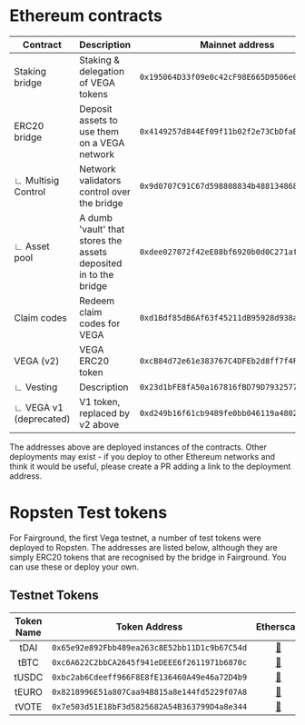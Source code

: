 
# Ethereum contracts
| Contract               | Description                                                      | Mainnet address                             | Etherscan                                                                               | Source                                                             |
| ---------------------- | ---------------------------------------------------------------- | --------------------------------------------|:-------------------------------------------------------------------------: | ------------------------------------------------------------------ |
| Staking bridge         | Staking & delegation of VEGA tokens                              | `0x195064D33f09e0c42cF98E665D9506e0dC17de68`| [🔎](https://etherscan.io/address/0x195064D33f09e0c42cF98E665D9506e0dC17de68) | [Staking_Bridge](https://github.com/vegaprotocol/Staking_Bridge)   |
| ERC20 bridge           | Deposit assets to use them on a VEGA network                     | `0x4149257d844Ef09f11b02f2e73CbDfaB4c911a73`| [🔎](https://etherscan.io/address/0x4149257d844Ef09f11b02f2e73CbDfaB4c911a73) | [smart-contracts](https://github.com/vegaprotocol/smart-contracts) |
| ∟ Multisig Control     | Network validators control over the bridge                       | `0x9d0707C91C67d598808834b4881348684e92E11e`| [🔎](https://etherscan.io/address/0x9d0707C91C67d598808834b4881348684e92E11e) | [smart-contracts](https://github.com/vegaprotocol/smart-contracts) |
| ∟ Asset pool           | A dumb 'vault' that stores the assets deposited in to the bridge | `0xdee027072f42eE88bf6920b0d0C271af4e8ff8fb`| [🔎](https://etherscan.io/address/0xdee027072f42eE88bf6920b0d0C271af4e8ff8fb) | [smart-contracts](https://github.com/vegaprotocol/smart-contracts) |
| Claim codes            | Redeem claim codes for VEGA                                      | `0xd1Bdf85dB6Af63f45211dB95928d938abCc52dC8`| [🔎](https://etherscan.io/address/0xd1Bdf85dB6Af63f45211dB95928d938abCc52dC8) | [Claim_Codes](https://github.com/vegaprotocol/Claim_Codes)         |
| VEGA (v2)              | VEGA ERC20 token                                                 | `0xcB84d72e61e383767C4DFEb2d8ff7f4FB89abc6e`| [🔎](https://etherscan.io/address/0xcB84d72e61e383767C4DFEb2d8ff7f4FB89abc6e) | [Vega_Token_V2](https://github.com/vegaprotocol/Vega_Token_V2)     |
| ∟ Vesting              | Description                                                      | `0x23d1bFE8fA50a167816fBD79D7932577c06011f4`| [🔎](https://etherscan.io/address/0x23d1bFE8fA50a167816fBD79D7932577c06011f4) | [Vega_Token_V2](https://github.com/vegaprotocol/Vega_Token_V2)     |
| ∟ VEGA v1 (deprecated) | V1 token, replaced by v2 above                                   | `0xd249b16f61cb9489fe0bb046119a48025545b58a`| [🔎](https://etherscan.io/address/0xd249b16f61cb9489fe0bb046119a48025545b58a) | [Vega_Token](https://github.com/vegaprotocol/vega_token)           |

The addresses above are deployed instances of the contracts. Other deployments may exist - if you deploy to other Ethereum networks and think it would be useful, please create a PR adding a link to the deployment address.

# Ropsten Test tokens
For Fairground, the first Vega testnet, a number of test tokens were deployed to Ropsten. The addresses are listed below, although they are simply ERC20 tokens that are recognised by the bridge in Fairground. You can use these or deploy your own.

## Testnet Tokens
| Token Name | Token Address | Etherscan   |
|:----------:|-------------|:-------------:|
|    tDAI    | `0x65e92e892Fbb489ea263c8E52bb11D1c9b67C54d`|[🔎](https://ropsten.etherscan.io/address/0x65e92e892Fbb489ea263c8E52bb11D1c9b67C54d) |
|    tBTC    | `0xc6A622C2bbCA2645f941eDEEE6f2611971b6870c`|[🔎](https://ropsten.etherscan.io/address/0xc6A622C2bbCA2645f941eDEEE6f2611971b6870c) |
|    tUSDC   | `0xbc2ab6Cdeeff966F8E8fE136460A49e46a72D4b9`|[🔎](https://ropsten.etherscan.io/address/0xbc2ab6Cdeeff966F8E8fE136460A49e46a72D4b9) |
|    tEURO   | `0x8218996E51a807Caa94B815a8e144fd5229f07A8`|[🔎](https://ropsten.etherscan.io/address/0x8218996E51a807Caa94B815a8e144fd5229f07A8) |
|    tVOTE   | `0x7e503d51E18bF3d5825682A54B363799D4a8e344`|[🔎](https://ropsten.etherscan.io/address/0x7e503d51E18bF3d5825682A54B363799D4a8e344)   |                         |

